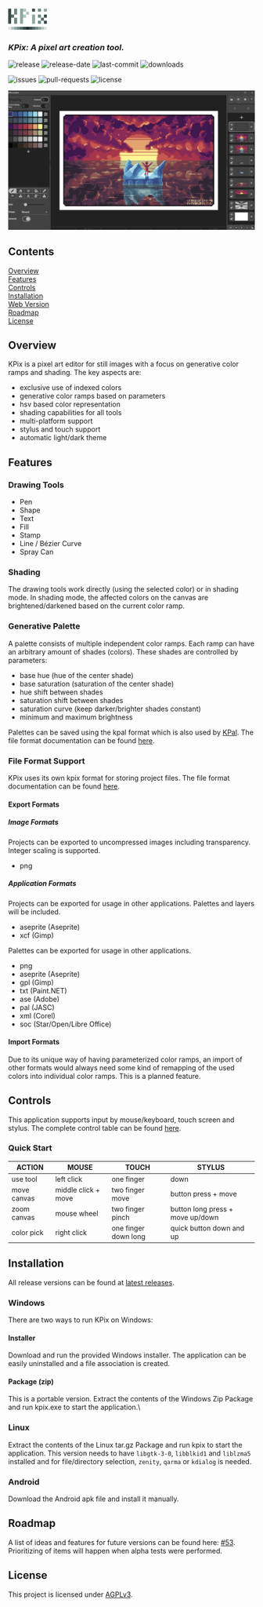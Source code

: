 ![KPIX](imgs/kpix_icon_small_transparent.png)


### *KPix: A pixel art creation tool.*

![release](https://img.shields.io/github/v/release/krush62/KPix)
![release-date](https://img.shields.io/github/release-date/krush62/KPix)
![last-commit](https://img.shields.io/github/last-commit/krush62/KPix)
![downloads](https://img.shields.io/github/downloads/krush62/KPix/total)

![issues](https://img.shields.io/github/issues-raw/krush62/KPix)
![pull-requests](https://img.shields.io/github/issues-pr-raw/krush62/KPix)
![license](https://img.shields.io/github/license/krush62/KPix)

![screenshot01](imgs/screenshot_01.png)

## Contents

[Overview](#overview)\
[Features](#features)\
[Controls](#controls)\
[Installation](#installation)\
[Web Version](#web-version)\
[Roadmap](#roadmap)\
[License](#license)

## Overview
KPix is a pixel art editor for still images with a focus on generative color ramps and shading. The key aspects are:
- exclusive use of indexed colors
- generative color ramps based on parameters
- hsv based color representation
- shading capabilities for all tools
- multi-platform support 
- stylus and touch support
- automatic light/dark theme

## Features
### Drawing Tools
- Pen
- Shape
- Text
- Fill
- Stamp
- Line / Bézier Curve
- Spray Can

### Shading
The drawing tools work directly (using the selected color) or in shading mode. In shading mode, the affected colors on the canvas are brightened/darkened based on the current color ramp.

### Generative Palette
A palette consists of multiple independent color ramps. Each ramp can have an arbitrary amount of shades (colors). These shades are controlled by parameters:
- base hue (hue of the center shade)
- base saturation (saturation of the center shade)
- hue shift between shades
- saturation shift between shades
- saturation curve (keep darker/brighter shades constant)
- minimum and maximum brightness

Palettes can be saved using the kpal format which is also used by [KPal](https://github.com/krush62/KPal). The file format documentation can be found [here](docs/kpal_file_format.md).


### File Format Support
KPix uses its own kpix format for storing project files. The file format documentation can be found [here](docs/kpix_file_format.md).
#### Export Formats
##### Image Formats
Projects can be exported to uncompressed images including transparency. Integer scaling is supported.
- png
##### Application Formats
Projects can be exported for usage in other applications. Palettes and layers will be included.
- aseprite (Aseprite)
- xcf (Gimp)

Palettes can be exported for usage in other applications.
- png
- aseprite (Aseprite)
- gpl (Gimp)
- txt (Paint.NET)
- ase (Adobe)
- pal (JASC)
- xml (Corel)
- soc (Star/Open/Libre Office)

#### Import Formats
Due to its unique way of having parameterized color ramps, an import of other formats would always need some kind of remapping of the used colors into individual color ramps. This is a planned feature. 

## Controls
This application supports input by mouse/keyboard, touch screen and stylus.
The complete control table can be found [here](docs/controls.md).

### Quick Start
| ACTION      | MOUSE               | TOUCH                | STYLUS                           |
|-------------|---------------------|----------------------|----------------------------------|
| use tool    | left click          | one finger           | down                             |
| move canvas | middle click + move | two finger move      | button press + move              |
| zoom canvas | mouse wheel         | two finger pinch     | button long press + move up/down |
| color pick  | right click         | one finger down long | quick button down and up         |


## Installation
All release versions can be found at [latest releases](https://github.com/krush62/KPix/releases/latest).

### Windows
There are two ways to run KPix on Windows:
#### Installer
Download and run the provided Windows installer. The application can be easily uninstalled and a file association is created.
#### Package (zip)
This is a portable version. Extract the contents of the Windows Zip Package and run kpix.exe to start the application.\

### Linux
Extract the contents of the Linux tar.gz Package and run kpix to start the application. This version needs to have `libgtk-3-0`, `libblkid1` and `liblzma5` installed and for file/directory selection, `zenity`, `qarma` or `kdialog` is needed.

### Android
Download the Android apk file and install it manually.

[//]: # (### macOS)
[//]: # (### iOS/iPadOS)
[//]: # (## Web Version)

## Roadmap
A list of ideas and features for future versions can be found here: [#53](https://github.com/krush62/KPix/issues/53). Prioritizing of items will happen when alpha tests were performed.

## License
This project is licensed under [AGPLv3](LICENSE).


